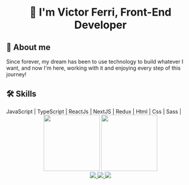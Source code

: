 <h1 align="center">
  👋 I'm Victor Ferri,
  Front-End Developer
</h1>

<div>
  <h2>
    🚀 About me
  </h2>
  <p>
    Since forever, my dream has been to use technology to build whatever I want, and now I'm here, working with it and enjoying every step of this journey!
  </p>
</div>

<div>
  <h2>
    🛠 Skills
  </h2>
  <span>
    JavaScript |
  </span>
  <span>
    TypeScript |
  </span>
  <span>
    ReactJs |
  </span>
  <span>
    NextJS |
  </span>
  <span>
    Redux |
  </span>
  <span>
    Html |
  </span>
  <span>
    Css |
  </span>
  <span>
    Sass |
  </span>
</div>

<div align="center">
  <img height="150em" src="https://github-readme-stats.vercel.app/api?username=VictorFerri&show_icons=true&icon_color=4ebcf0&hide_border=false&theme=dark&bg_color=0D1117"/>
  <img height="150em" src="https://github-readme-stats.vercel.app/api/top-langs/?username=VictorFerri&show_icons=true&icon_color=4ebcf0&hide_border=false&theme=dark&bg_color=0D1117&layout=compact"/>
</div>

<div align="center">
  <a href="https://www.instagram.com/victorferri2003/" alt="Instagram" target="_blank">
    <img src="https://img.shields.io/badge/-Instagram-E4405F?style=for-the-badge&logo=Instagram&logoColor=white"/>
  </a>
  <a href="mailto:victoferri_@hotmail.com" alt="Outlook" target="_blank">
    <img src="https://img.shields.io/badge/-Outlook-0078D4?style=for-the-badge&logo=MIcrosoft%20Outlook&logoColor=white"/>
  </a>
  <a href="https://www.linkedin.com/in/victorferri" alt="LinkedIn" target="_blank">
    <img src="https://img.shields.io/badge/-LinkedIn-0077B5?style=for-the-badge&logo=Linkedin&logoColor=white"/>
  </a>
</div>
